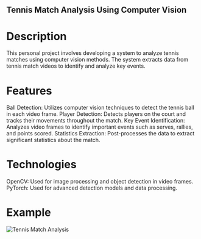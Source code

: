 ## Tennis Match Analysis Using Computer Vision

# Description

This personal project involves developing a system to analyze tennis matches using computer vision methods. The system extracts data from tennis match videos to identify and analyze key events.

# Features

Ball Detection: Utilizes computer vision techniques to detect the tennis ball in each video frame.
Player Detection: Detects players on the court and tracks their movements throughout the match.
Key Event Identification: Analyzes video frames to identify important events such as serves, rallies, and points scored.
Statistics Extraction: Post-processes the data to extract significant statistics about the match.

# Technologies

OpenCV: Used for image processing and object detection in video frames.
PyTorch: Used for advanced detection models and data processing.

# Example

![Tennis Match Analysis](data_readme/Med_Djo_cut_tracked.gif)

